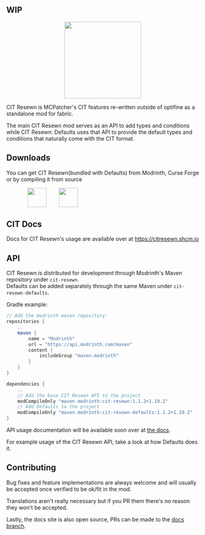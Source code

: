 ## WIP

<p align="center">
  <img src="https://citresewn.shcm.io/img/project_description/logo_shadow.png" width="200px">
</p>

CIT Resewn is MCPatcher's CIT features re-written outside of optifine as a standalone mod for fabric.

The main CIT Resewn mod serves as an API to add types and conditions while CIT Resewn: Defaults uses that API to provide the default types and conditions that naturally come with the CIT format.

## Downloads
You can get CIT Resewn(bundled with Defaults) from Modrinth, Curse Forge or by compiling it from source

              <a href="https://modrinth.com/mod/cit-resewn"><img src="https://citresewn.shcm.io/img/modrinth.png" width="50px"></a>       
<a href="https://www.curseforge.com/minecraft/mc-mods/cit-resewn"><img src="https://citresewn.shcm.io/img/curseforge.png" width="50px"></a>

## CIT Docs
Docs for CIT Resewn's usage are available over at https://citresewn.shcm.io

## API

CIT Resewn is distributed for development through Modrinth's Maven repository under `cit-resewn`.<br>
Defaults can be added separately through the same Maven under `cit-resewn-defaults`.

Gradle example:
```groovy
// Add the modrinth maven repository:
repositories {
    ..
    maven {
        name = "Modrinth"
        url = "https://api.modrinth.com/maven"
        content {
            includeGroup "maven.modrinth"
        }
    }
}

dependencies {
    ..
    // Add the base CIT Resewn API to the project
    modCompileOnly "maven.modrinth:cit-resewn:1.1.2+1.19.2"
    // Add Defaults to the project
    modCompileOnly "maven.modrinth:cit-resewn-defaults:1.1.2+1.19.2"
}
```

API usage documentation will be available soon over at [the docs](https://citresewn.shcm.io/mods/mod_api/).

For example usage of the CIT Resewn API, take a look at how Defaults does it.

## Contributing

Bug fixes and feature implementations are always welcome and will usually be accepted once verified to be ok/fit in the mod.

Translations aren't really necessary but if you PR them there's no reason they won't be accepted.

Lastly, the docs site is also open source, PRs can be made to the [docs branch](https://github.com/SHsuperCM/CITResewn/tree/docs).
